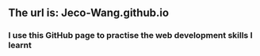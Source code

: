 ## The url is: Jeco-Wang.github.io
### I use this GitHub page to practise the web development skills I learnt
